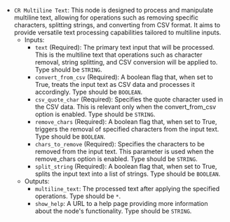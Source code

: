 - `CR Multiline Text`: This node is designed to process and manipulate multiline text, allowing for operations such as removing specific characters, splitting strings, and converting from CSV format. It aims to provide versatile text processing capabilities tailored to multiline inputs.
    - Inputs:
        - `text` (Required): The primary text input that will be processed. This is the multiline text that operations such as character removal, string splitting, and CSV conversion will be applied to. Type should be `STRING`.
        - `convert_from_csv` (Required): A boolean flag that, when set to True, treats the input text as CSV data and processes it accordingly. Type should be `BOOLEAN`.
        - `csv_quote_char` (Required): Specifies the quote character used in the CSV data. This is relevant only when the convert_from_csv option is enabled. Type should be `STRING`.
        - `remove_chars` (Required): A boolean flag that, when set to True, triggers the removal of specified characters from the input text. Type should be `BOOLEAN`.
        - `chars_to_remove` (Required): Specifies the characters to be removed from the input text. This parameter is used when the remove_chars option is enabled. Type should be `STRING`.
        - `split_string` (Required): A boolean flag that, when set to True, splits the input text into a list of strings. Type should be `BOOLEAN`.
    - Outputs:
        - `multiline_text`: The processed text after applying the specified operations. Type should be `*`.
        - `show_help`: A URL to a help page providing more information about the node's functionality. Type should be `STRING`.
